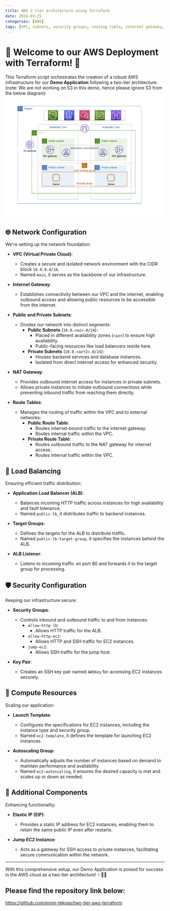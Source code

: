 ```yaml
---
title: AWS 2 tier architecture using Terraform
date: 2024-03-25
categories: [AWS]
tags: [VPC, subnets, security groups, routing table, internet gateway, Terraform]
---
```


# 🚀 Welcome to our AWS Deployment with Terraform! 🌟

This Terraform script orchestrates the creation of a robust AWS infrastructure for our **Demo Application** following a two-tier architecture. (note: We are not working on S3 in this demo, hence please ignore S3 from the below diagram)
![alt text](../assets/images/aws/vpc/tf-2-tier/tf-2-tier-aws.png)
## 🌐 Network Configuration

We're setting up the network foundation:

- **VPC (Virtual Private Cloud)**:
  - Creates a secure and isolated network environment with the CIDR block `10.0.0.0/16`.
  - Named `main`, it serves as the backbone of our infrastructure.
  
- **Internet Gateway**:
  - Establishes connectivity between our VPC and the internet, enabling outbound access and allowing public resources to be accessible from the internet.
  
- **Public and Private Subnets**:
  - Divides our network into distinct segments:
    - **Public Subnets** (`10.0.<az>.0/24`):
      - Placed in different availability zones (`<az>`) to ensure high availability.
      - Public-facing resources like load balancers reside here.
    - **Private Subnets** (`10.0.<az+2>.0/24`):
      - Houses backend services and database instances.
      - Isolated from direct internet access for enhanced security.

- **NAT Gateway**:
  - Provides outbound internet access for instances in private subnets.
  - Allows private instances to initiate outbound connections while preventing inbound traffic from reaching them directly.

- **Route Tables**:
  - Manages the routing of traffic within the VPC and to external networks:
    - **Public Route Table**:
      - Routes internet-bound traffic to the internet gateway.
      - Routes internal traffic within the VPC.
    - **Private Route Table**:
      - Routes outbound traffic to the NAT gateway for internet access.
      - Routes internal traffic within the VPC.

## 🌟 Load Balancing

Ensuring efficient traffic distribution:

- **Application Load Balancer (ALB)**:
  - Balances incoming HTTP traffic across instances for high availability and fault tolerance.
  - Named `public-lb`, it distributes traffic to backend instances.

- **Target Groups**:
  - Defines the targets for the ALB to distribute traffic.
  - Named `public-lb-target-group`, it specifies the instances behind the ALB.

- **ALB Listener**:
  - Listens to incoming traffic on port 80 and forwards it to the target group for processing.

## 🛡️ Security Configuration

Keeping our infrastructure secure:

- **Security Groups**:
  - Controls inbound and outbound traffic to and from instances:
    - `allow-http-lb`:
      - Allows HTTP traffic for the ALB.
    - `allow-http-ec2`:
      - Allows HTTP and SSH traffic for EC2 instances.
    - `jump-ec2`:
      - Allows SSH traffic for the jump host.

- **Key Pair**:
  - Creates an SSH key pair named `AWSKey` for accessing EC2 instances securely.

## 🚀 Compute Resources

Scaling our application:

- **Launch Template**:
  - Configures the specifications for EC2 instances, including the instance type and security group.
  - Named `ec2-template`, it defines the template for launching EC2 instances.

- **Autoscaling Group**:
  - Automatically adjusts the number of instances based on demand to maintain performance and availability.
  - Named `ec2-autoscaling`, it ensures the desired capacity is met and scales up or down as needed.

## 🌟 Additional Components

Enhancing functionality:

- **Elastic IP (EIP)**:
  - Provides a static IP address for EC2 instances, enabling them to retain the same public IP even after restarts.

- **Jump EC2 Instance**:
  - Acts as a gateway for SSH access to private instances, facilitating secure communication within the network.

---

With this comprehensive setup, our Demo Application is poised for success in the AWS cloud as a two-tier architecture! ✨🌟💫

## Please find the repository link below:
https://github.com/erom-teknas/two-tier-aws-terraform